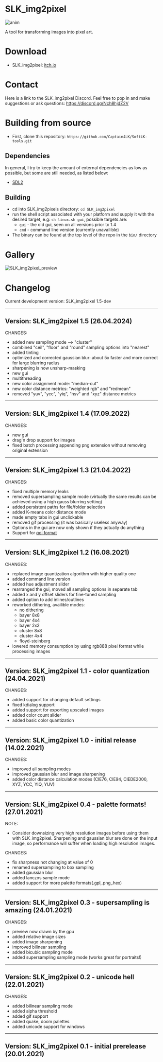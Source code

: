 # SLK_img2pixel

![anim](../screenshots/crate.gif)

A tool for transforming images into pixel art.

# Download 

* SLK_img2pixel: [itch.io](https://captain4lk.itch.io/slk-img2pixel)

# Contact

Here is a link to the SLK_img2pixel Discord. Feel free to pop in and make suggestions or ask questions: https://discord.gg/Nch8hjdZ2V

# Building from source

* First, clone this repository: ``https://github.com/Captain4LK/SoftLK-tools.git``

## Dependencies

In general, I try to keep the amount of external dependencies as low as possible, but some are still needed, as listed below:

* [SDL2](https://www.libsdl.org/download-2.0.php)

## Building

* cd into SLK_img2pixels directory: ``cd SLK_img2pixel``
* run the shell script associated with your platform and supply it with the desired target, e.g: ``sh linux.sh gui``, possible targets are:
  * ``gui`` - the old gui, seen on all versions prior to 1.4
  * ``cmd`` - command line version (currently unavailible)
* The binary can be found at the top level of the repo in the ``bin/`` directory

# Gallery

![SLK_img2pixel_preview](../screenshots/SLK_img2pixel.png)

# Changelog

Current development version: SLK_img2pixel 1.5-dev

----------------------------------------
Version:                SLK_img2pixel 1.5 (26.04.2024)
----------------------------------------

CHANGES:

* added new sampling mode --> "cluster"
* combined "ceil", "floor" and "round" sampling options into "nearest"
* added tinting
* optimized and corrected gaussian blur: about 5x faster and more correct for large blurring radius
* sharpening is now unsharp-masking
* new gui
* multithreading
* new color assignment mode: "median-cut"
* new color distance metrics: "weighted rgb" and "redmean"
* removed "yuv", "ycc", "yiq", "hsv" and "xyz" distance metrics

----------------------------------------
Version:                SLK_img2pixel 1.4 (17.09.2022)
----------------------------------------

CHANGES:

* new gui
* drag'n drop support for images
* fixed batch processing appending png extension without removing original extension

----------------------------------------
Version:                SLK_img2pixel 1.3 (21.04.2022)
----------------------------------------

CHANGES:

* fixed multiple memory leaks
* removed supersampling sample mode (virtually the same results can be achieved using a high gauss blurring setting)
* added persistent paths for file/folder selection
* added K-means color distance mode
* made empty tabs in gui unclickable
* removed gif processing (it was basically useless anyway)
* Options in the gui are now only shown if they actually do anything
* Support for [qoi format](https://qoiformat.org/)

----------------------------------------
Version:                SLK_img2pixel 1.2 (16.08.2021)
----------------------------------------

CHANGES:

* replaced image quantization algorithm with higher quality one
* added command line version
* added hue adjustment slider
* rearranged the gui, moved all sampling options in separate tab
* added x and y offset sliders for fine-tuned sampling
* added option to add inlines/outlines
* reworked dithering, availible modes: 
   * no dithering
   * bayer 8x8
   * bayer 4x4
   * bayer 2x2
   * cluster 8x8
   * cluster 4x4
   * floyd-steinberg
* lowered memory consumption by using rgb888 pixel format while processing images

----------------------------------------
Version:                SLK_img2pixel 1.1 - color quantization (24.04.2021)
----------------------------------------

CHANGES:

* added support for changing default settings
* fixed kdialog support
* added support for exporting upscaled images
* added color count slider
* added basic color quantization

----------------------------------------
Version:                SLK_img2pixel 1.0 - initial release (14.02.2021)
----------------------------------------

CHANGES:

* improved all sampling modes
* improved gaussian blur and image sharpening
* added color distance calculation modes (CIE76, CIE94, CIEDE2000, XYZ, YCC, YIQ, YUV)

----------------------------------------
Version:                SLK_img2pixel 0.4 - palette formats! (27.01.2021)
----------------------------------------

NOTE: 

* Consider downsizing very high resolution images before using them with SLK_img2pixel. Sharpening and gaussian blur are done on the input image, so performance will suffer when loading high resolution images.

CHANGES:

* fix sharpness not changing at value of 0
* renamed supersampling to box sampling
* added gaussian blur
* added lanczos sample mode
* added support for more palette formats(.gpl,.png,.hex)

----------------------------------------
Version:                SLK_img2pixel 0.3 - supersampling is amazing (24.01.2021)
----------------------------------------

CHANGES:

* preview now drawn by the gpu
* added relative image sizes
* added image sharpening
* improved bilinear sampling
* added bicubic sampling mode
* added supersampling sampling mode (works great for portraits!)

----------------------------------------
Version:                SLK_img2pixel 0.2 - unicode hell (22.01.2021)
----------------------------------------

CHANGES:

* added bilinear sampling mode
* added alpha threshold
* added gif support
* added quake, doom palettes
* added unicode support for windows

----------------------------------------
Version:                SLK_img2pixel 0.1 - initial prerelease (20.01.2021)
----------------------------------------
